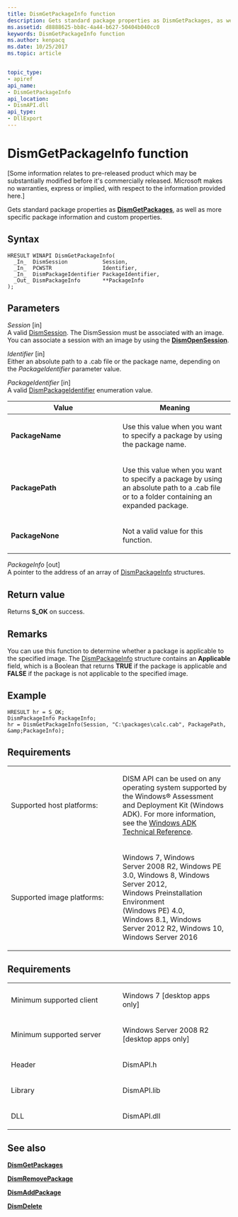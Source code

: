 ```yaml
---
title: DismGetPackageInfo function
description: Gets standard package properties as DismGetPackages, as well as more specific package information and custom properties.
ms.assetid: d8888625-bb8c-4a44-b627-50404b040cc0
keywords: DismGetPackageInfo function
ms.author: kenpacq
ms.date: 10/25/2017
ms.topic: article


topic_type: 
- apiref
api_name: 
- DismGetPackageInfo
api_location: 
- DismAPI.dll
api_type: 
- DllExport
---
```


# DismGetPackageInfo function


\[Some information relates to pre-released product which may be substantially modified before it's commercially released. Microsoft makes no warranties, express or implied, with respect to the information provided here.\]

Gets standard package properties as [**DismGetPackages**](dismgetpackages-function.md), as well as more specific package information and custom properties.

Syntax
---

```
HRESULT WINAPI DismGetPackageInfo(
  _In_  DismSession           Session,
  _In_  PCWSTR                Identifier,
  _In_  DismPackageIdentifier PackageIdentifier,
  _Out_ DismPackageInfo       **PackageInfo
);
```

Parameters
-------

*Session* \[in\]  
A valid [DismSession](dismsession.md). The DismSession must be associated with an image. You can associate a session with an image by using the [**DismOpenSession**](dismopensession-function.md).

*Identifier* \[in\]  
Either an absolute path to a .cab file or the package name, depending on the *PackageIdentifier* parameter value.

*PackageIdentifier* \[in\]  
A valid [DismPackageIdentifier](dismpackageidentifier-enumeration.md) enumeration value.

<table>
<colgroup>
<col width="50%" />
<col width="50%" />
</colgroup>
<thead>
<tr class="header">
<th>Value</th>
<th>Meaning</th>
</tr>
</thead>
<tbody>
<tr class="odd">
<td><span id="PackageName"></span><span id="packagename"></span><span id="PACKAGENAME"></span>
<strong>PackageName</strong></td>
<td><p>Use this value when you want to specify a package by using the package name.</p></td>
</tr>
<tr class="even">
<td><span id="PackagePath"></span><span id="packagepath"></span><span id="PACKAGEPATH"></span>
<strong>PackagePath</strong></td>
<td><p>Use this value when you want to specify a package by using an absolute path to a .cab file or to a folder containing an expanded package.</p></td>
</tr>
<tr class="odd">
<td><span id="PackageNone"></span><span id="packagenone"></span><span id="PACKAGENONE"></span>
<strong>PackageNone</strong></td>
<td><p>Not a valid value for this function.</p></td>
</tr>
</tbody>
</table>

 

*PackageInfo* \[out\]  
A pointer to the address of an array of [DismPackageInfo](dismpackageinfo-structure.md) structures.

Return value
---------

Returns **S\_OK** on success.

## <span id="Remarks"></span><span id="remarks"></span><span id="REMARKS"></span>Remarks


You can use this function to determine whether a package is applicable to the specified image. The [DismPackageInfo](dismpackageinfo-structure.md) structure contains an **Applicable** field, which is a Boolean that returns **TRUE** if the package is applicable and **FALSE** if the package is not applicable to the specified image.

## <span id="Example"></span><span id="example"></span><span id="EXAMPLE"></span>Example


```
HRESULT hr = S_OK;
DismPackageInfo PackageInfo;
hr = DismGetPackageInfo(Session, "C:\packages\calc.cab", PackagePath, &amp;PackageInfo);
```

## <span id="Requirements"></span><span id="requirements"></span><span id="REQUIREMENTS"></span>Requirements


<table>
<colgroup>
<col width="50%" />
<col width="50%" />
</colgroup>
<tbody>
<tr class="odd">
<td><p>Supported host platforms:</p></td>
<td><p>DISM API can be used on any operating system supported by the Windows® Assessment and Deployment Kit (Windows ADK). For more information, see the <a href="http://go.microsoft.com/fwlink/?LinkId=206587" data-raw-source="[Windows ADK Technical Reference](http://go.microsoft.com/fwlink/?LinkId=206587)">Windows ADK Technical Reference</a>.</p></td>
</tr>
<tr class="even">
<td><p>Supported image platforms:</p></td>
<td><p>Windows 7, Windows Server 2008 R2, Windows PE 3.0, Windows 8, Windows Server 2012, Windows Preinstallation Environment (Windows PE) 4.0, Windows 8.1, Windows Server 2012 R2, Windows 10, Windows Server 2016</p></td>
</tr>
</tbody>
</table>

 

Requirements
---------

<table>
<colgroup>
<col width="50%" />
<col width="50%" />
</colgroup>
<tbody>
<tr class="odd">
<td><p>Minimum supported client</p></td>
<td><p>Windows 7 [desktop apps only]</p></td>
</tr>
<tr class="even">
<td><p>Minimum supported server</p></td>
<td><p>Windows Server 2008 R2 [desktop apps only]</p></td>
</tr>
<tr class="odd">
<td><p>Header</p></td>
<td>DismAPI.h</td>
</tr>
<tr class="even">
<td><p>Library</p></td>
<td>DismAPI.lib</td>
</tr>
<tr class="odd">
<td><p>DLL</p></td>
<td>DismAPI.dll</td>
</tr>
</tbody>
</table>

## <span id="see_also"></span>See also


[**DismGetPackages**](dismgetpackages-function.md)

[**DismRemovePackage**](dismremovepackage-function.md)

[**DismAddPackage**](dismaddpackage-function.md)

[**DismDelete**](dismdelete-function.md)

 

 




